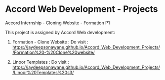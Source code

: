 # Accord Web Development - Projects
Accord Internship - Cloning Website - Formation P1

This project is assigned by Accord Web development:

1) Formation - Clone Website : 
Do visit : https://jaydeepsonawane.github.io/Accord_Web_Development_Projects//Formation%20-%20Clone%20website/

2) Linoor Templates :
Do visit : https://jaydeepsonawane.github.io/Accord_Web_Development_Projects//Linoor%20Templates%20s3/

